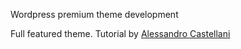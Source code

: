 Wordpress premium theme development

Full featured theme. Tutorial by [Alessandro Castellani](https://www.youtube.com/channel/UCbmBY_XYZqCa2G0XmFA7ZWg)

